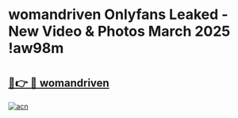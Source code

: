 # womandriven Onlyfans Leaked - New Video & Photos March 2025 !aw98m

# <h2><a href="https://v46n5k.iuczelnia.edu.pl?title=womandriven&ref=aw98m">🔗👉 🔴 womandriven</a></h2>

[![acn](https://github.com/user-attachments/assets/0f9c940e-d8b0-45ae-aac7-cd30a18b3e1c)](https://v46n5k.iuczelnia.edu.pl?title=womandriven&ref=aw98m)

